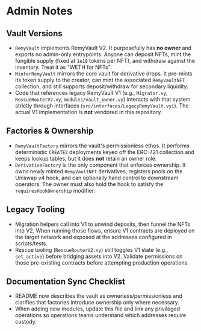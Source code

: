 # Admin Notes

## Vault Versions
- `RemyVault` implements RemyVault V2. It purposefully has **no owner** and exports no admin-only entrypoints. Anyone can deposit NFTs, mint the fungible supply (fixed at `1e18` tokens per NFT), and withdraw against the inventory. Treat it as "WETH for NFTs".
- `MinterRemyVault` mirrors the core vault for derivative drops. It pre-mints its token supply to the creator, can mint the associated `RemyVaultNFT` collection, and still supports deposit/withdraw for secondary liquidity.
- Code that references legacy RemyVault V1 (e.g., `Migrator.vy`, `RescueRouterV2.vy`, `modules/vault_owner.vy`) interacts with that system strictly through interfaces (`src/interfaces/LegacyRemyVault.vyi`). The actual V1 implementation is **not** vendored in this repository.

## Factories & Ownership
- `RemyVaultFactory` mirrors the vault's permissionless ethos. It performs deterministic `CREATE2` deployments keyed off the ERC-721 collection and keeps lookup tables, but it does **not** retain an owner role.
- `DerivativeFactory` is the only component that enforces ownership. It owns newly minted `RemyVaultNFT` derivatives, registers pools on the Uniswap v4 hook, and can optionally hand control to downstream operators. The owner must also hold the hook to satisfy the `requiresHookOwnership` modifier.

## Legacy Tooling
- Migration helpers call into V1 to unwind deposits, then funnel the NFTs into V2. When running those flows, ensure V1 contracts are deployed on the target network and exposed at the addresses configured in scripts/tests.
- Rescue tooling (`RescueRouterV2.vy`) still toggles V1 state (e.g., `set_active`) before bridging assets into V2. Validate permissions on those pre-existing contracts before attempting production operations.

## Documentation Sync Checklist
- README now describes the vault as ownerless/permissionless and clarifies that factories introduce ownership only where necessary.
- When adding new modules, update this file and link any privileged operations so operations teams understand which addresses require custody.
